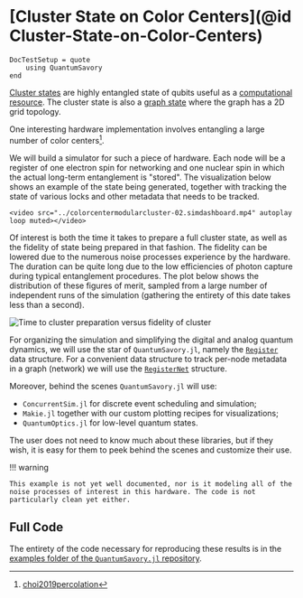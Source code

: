 # [Cluster State on Color Centers](@id Cluster-State-on-Color-Centers)

```@meta
DocTestSetup = quote
    using QuantumSavory
end
```

[Cluster states](https://en.wikipedia.org/wiki/Cluster_state) are highly entangled state of qubits useful as a [computational resource](https://en.wikipedia.org/wiki/One-way_quantum_computer).
The cluster state is also a [graph state](https://en.wikipedia.org/wiki/Graph_state) where the graph has a 2D grid topology.

One interesting hardware implementation involves entangling a large number of color centers[^1].

[^1]: [choi2019percolation](@cite)

We will build a simulator for such a piece of hardware.
Each node will be a register of one electron spin for networking and one nuclear spin in which the actual long-term entanglement is "stored".
The visualization below shows an example of the state being generated, together with tracking the state of various locks and other metadata that needs to be tracked.

```@raw html
<video src="../colorcentermodularcluster-02.simdashboard.mp4" autoplay loop muted></video>
```

Of interest is both the time it takes to prepare a full cluster state, as well as the fidelity of state being prepared in that fashion.
The fidelity can be lowered due to the numerous noise processes experience by the hardware.
The duration can be quite long due to the low efficiencies of photon capture during typical entanglement procedures.
The plot below shows the distribution of these figures of merit, sampled from a large number of independent runs of the simulation (gathering the entirety of this date takes less than a second).

![Time to cluster preparation versus fidelity of cluster](./colorcentermodularcluster-01.timetoconnection.png)

For organizing the simulation and simplifying the digital and analog quantum dynamics,
we will use the star of `QuantumSavory.jl`, namely the [`Register`](@ref) data structure.
For a convenient data structure to track per-node metadata in a graph (network) we will use the [`RegisterNet`](@ref) structure.

Moreover, behind the scenes `QuantumSavory.jl` will use:

- `ConcurrentSim.jl` for discrete event scheduling and simulation;
- `Makie.jl` together with our custom plotting recipes for visualizations;
- `QuantumOptics.jl` for low-level quantum states.

The user does not need to know much about these libraries, but if they wish, it is easy for them to peek behind the scenes and customize their use.

!!! warning

    This example is not yet well documented, nor is it modeling all of the noise processes of interest in this hardware. The code is not particularly clean yet either.

## Full Code

The entirety of the code necessary for reproducing these results is in the
[examples folder of the `QuantumSavory.jl` repository](https://github.com/QuantumSavory/QuantumSavory.jl/tree/master/examples/colorcentermodularcluster).
